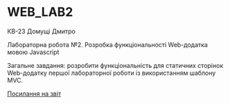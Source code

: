 # WEB_LAB2

КВ-23 Домущі Дмитро

Лабораторна робота №2. Розробка функціональності Web-додатка мовою Javascript

Загальне завдання: розробити функціональність для статичних сторінок Web-додатку першої лабораторної роботи із використанням шаблону MVC.

<a href="https://docs.google.com/document/d/1MISmNEUrRVxJfn8T7aBwHXESyN3jweXTfXaLhAEum3Q/edit?usp=sharing" rel="nofollow">Посилання на звіт</a>
